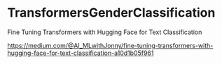 # TransformersGenderClassification
Fine Tuning Transformers with Hugging Face for Text Classification

https://medium.com/@AI_MLwithJonny/fine-tuning-transformers-with-hugging-face-for-text-classification-a10d1b05f961
